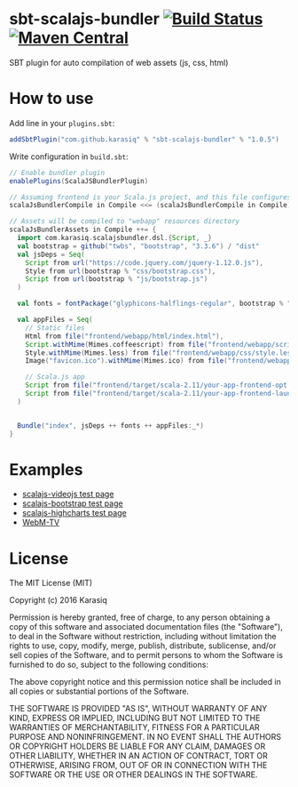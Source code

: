 # sbt-scalajs-bundler [![Build Status](https://travis-ci.org/Karasiq/sbt-scalajs-bundler.svg?branch=master)](https://travis-ci.org/Karasiq/sbt-scalajs-bundler) [![Maven Central](https://maven-badges.herokuapp.com/maven-central/com.github.karasiq/sbt-scalajs-bundler/badge.svg)](https://maven-badges.herokuapp.com/maven-central/com.github.karasiq/sbt-scalajs-bundler)
SBT plugin for auto compilation of web assets (js, css, html)

# How to use
Add line in your `plugins.sbt`:
```scala
addSbtPlugin("com.github.karasiq" % "sbt-scalajs-bundler" % "1.0.5")
```

Write configuration in `build.sbt`:
```scala
// Enable bundler plugin
enablePlugins(ScalaJSBundlerPlugin)

// Assuming frontend is your Scala.js project, and this file configures backend package
scalaJsBundlerCompile in Compile <<= (scalaJsBundlerCompile in Compile).dependsOn(fullOptJS in Compile in frontend)

// Assets will be compiled to "webapp" resources directory
scalaJsBundlerAssets in Compile ++= {
  import com.karasiq.scalajsbundler.dsl.{Script, _}
  val bootstrap = github("twbs", "bootstrap", "3.3.6") / "dist"
  val jsDeps = Seq(
    Script from url("https://code.jquery.com/jquery-1.12.0.js"),
    Style from url(bootstrap % "css/bootstrap.css"),
    Script from url(bootstrap % "js/bootstrap.js")
  )

  val fonts = fontPackage("glyphicons-halflings-regular", bootstrap % "fonts/glyphicons-halflings-regular")

  val appFiles = Seq(
    // Static files
    Html from file("frontend/webapp/html/index.html"),
    Script.withMime(Mimes.coffeescript) from file("frontend/webapp/scripts/script.coffee"),
    Style.withMime(Mimes.less) from file("frontend/webapp/css/style.less"), // Requires less4j library in classpath
    Image("favicon.ico").withMime(Mimes.ico) from file("frontend/webapp/img/favicon.ico"),

    // Scala.js app
    Script from file("frontend/target/scala-2.11/your-app-frontend-opt.js"),
    Script from file("frontend/target/scala-2.11/your-app-frontend-launcher.js")
  )


  Bundle("index", jsDeps ++ fonts ++ appFiles:_*)
}
```

# Examples
* [scalajs-videojs test page](https://github.com/Karasiq/scalajs-videojs)
* [scalajs-bootstrap test page](https://github.com/Karasiq/scalajs-bootstrap)
* [scalajs-highcharts test page](https://github.com/Karasiq/scalajs-highcharts)
* [WebM-TV](https://github.com/Karasiq/webm-tv)

# License
The MIT License (MIT)

Copyright (c) 2016 Karasiq

Permission is hereby granted, free of charge, to any person obtaining a copy
of this software and associated documentation files (the "Software"), to deal
in the Software without restriction, including without limitation the rights
to use, copy, modify, merge, publish, distribute, sublicense, and/or sell
copies of the Software, and to permit persons to whom the Software is
furnished to do so, subject to the following conditions:

The above copyright notice and this permission notice shall be included in
all copies or substantial portions of the Software.

THE SOFTWARE IS PROVIDED "AS IS", WITHOUT WARRANTY OF ANY KIND, EXPRESS OR
IMPLIED, INCLUDING BUT NOT LIMITED TO THE WARRANTIES OF MERCHANTABILITY,
FITNESS FOR A PARTICULAR PURPOSE AND NONINFRINGEMENT. IN NO EVENT SHALL THE
AUTHORS OR COPYRIGHT HOLDERS BE LIABLE FOR ANY CLAIM, DAMAGES OR OTHER
LIABILITY, WHETHER IN AN ACTION OF CONTRACT, TORT OR OTHERWISE, ARISING FROM,
OUT OF OR IN CONNECTION WITH THE SOFTWARE OR THE USE OR OTHER DEALINGS IN
THE SOFTWARE.
